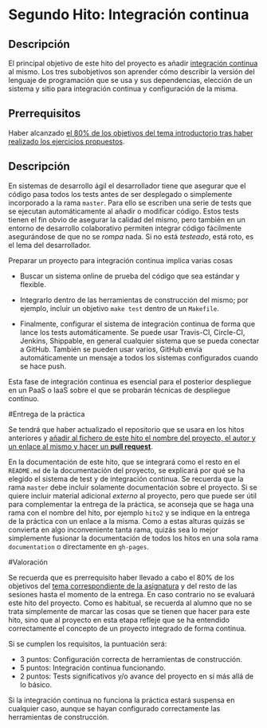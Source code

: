 Segundo Hito: Integración continua
=====================================

Descripción
-----------------

El principal objetivo de este hito del proyecto es añadir
[integración continua](http://jj.github.io/IV/documentos/temas/Desarrollo_basado_en_pruebas#aadiendo-integracin-continua) al mismo. Los tres subobjetivos son aprender cómo describir
la versión del lenguaje de programación que se usa y sus dependencias,
elección de un sistema y sitio para integración continua y
configuración de la misma.

Prerrequisitos
--------------------

Haber alcanzado
[el 80% de los objetivos del tema introductorio tras haber realizado los ejercicios propuestos](https://github.com/JJ/IV/blob/master/documentos/temas/Desarrollo_basado_en_pruebas.md).

Descripción
----------------

En sistemas de desarrollo ágil el desarrollador tiene que asegurar que
el código pasa todos los tests antes de ser desplegado o simplemente
incorporado a la rama `master`. Para ello se escriben
una serie de tests que se ejecutan automáticamente al añadir o modificar código. Estos
tests tienen el fin obvio de asegurar la calidad del mismo, pero
también en un entorno de desarrollo colaborativo permiten integrar
código fácilmente asegurándose de que no se *rompa* nada. Si no está
*testeado*, está roto, es el lema del desarrollador.

Preparar un proyecto para integración continua implica varias cosas

- Buscar un sistema online de prueba del código que sea estándar y
  flexible.

- Integrarlo dentro de las herramientas de construcción del mismo; por
  ejemplo, incluir un objetivo `make test` dentro de un `Makefile`.

- Finalmente, configurar el sistema de integración continua de forma
  que lance los tests automáticamente. Se puede usar Travis-CI,
  Circle-CI, Jenkins, Shippable, en
  general cualquier sistema que se pueda conectar a GitHub. También se
  pueden usar varios, GitHub envía automáticamente un mensaje a todos
  los sistemas configurados cuando se hace push.

Esta fase de integración continua es esencial para el posterior
despliegue en un PaaS o IaaS sobre el que se probarán técnicas de despliegue
continuo.

#Entrega de la práctica


Se tendrá que haber actualizado el repositorio que se usara en los
hitos anteriores y
[añadir al fichero de este hito el nombre del proyecto, el autor y un enlace al mismo y hacer un **pull request**](https://github.com/JJ/IV16-17/blob/master/practicas/2.md).

En la documentación de este hito, que se integrará como el resto en el `README.md`
de la documentación del proyecto, se explicará por qué se ha elegido el sistema de test y
de integración continua. Se recuerda que la rama `master` debe incluir
solamente documentación sobre el proyecto. Si se quiere incluir
material adicional *externo* al proyecto, pero que puede ser útil para
complementar la entrega de la práctica, se aconseja que se haga una
rama con el nombre del hito, por ejemplo `hito2` y se indique en la
entrega de la práctica con un enlace a la misma. Como a estas alturas
quizás se convierta en algo inconveniente tanta rama, quizás sea lo
mejor simplemente fusionar la documentación de todos los hitos en una
sola rama `documentation` o directamente en `gh-pages`.

#Valoración


Se recuerda que es prerrequisito haber llevado a cabo el 80% de los
objetivos del
[tema correspondiente de la asignatura](http://jj.github.io/IV/documentos/temas/Desarrollo_basado_en_pruebas)
y del resto de las sesiones hasta el momento de la entrega. En caso contrario no se
evaluará este hito del proyecto. Como es habitual, se recuerda al
alumno que no se trata simplemente de marcar las cosas que se tienen
que hacer para este hito, sino que al proyecto en esta etapa refleje
que se ha entendido correctamente el concepto de un proyecto integrado
de forma continua.


Si se cumplen los requisitos, la
puntuación será:

* 3 puntos: Configuración correcta de herramientas de construcción.
* 5 puntos: Integración continua funcionando.
* 2 puntos: Tests significativos y/o avance del proyecto en sí más
  allá de lo básico.

Si la integración continua no funciona la práctica estará suspensa
  en cualquier caso, aunque se hayan configurado correctamente las
  herramientas de construcción.
